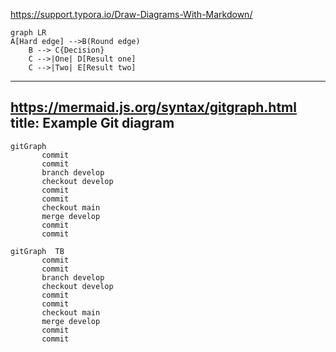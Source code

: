 <https://support.typora.io/Draw-Diagrams-With-Markdown/>  

```mermaid
graph LR
A[Hard edge] -->B(Round edge)
    B --> C{Decision}
    C -->|One| D[Result one]
    C -->|Two| E[Result two]
```
---  
<https://mermaid.js.org/syntax/gitgraph.html>  
title: Example Git diagram  
---  
```mermaid
gitGraph 
       commit
       commit
       branch develop
       checkout develop
       commit
       commit
       checkout main
       merge develop
       commit
       commit
```

```mermaid
gitGraph  TB
       commit
       commit
       branch develop
       checkout develop
       commit
       commit
       checkout main
       merge develop
       commit
       commit
```
 
